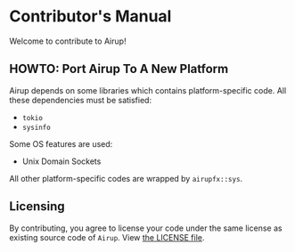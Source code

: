 # Contributor's Manual
Welcome to contribute to Airup!

## HOWTO: Port Airup To A New Platform
Airup depends on some libraries which contains platform-specific code. All these dependencies must be satisfied:
 - `tokio`
 - `sysinfo`

Some OS features are used:
 - Unix Domain Sockets

All other platform-specific codes are wrapped by `airupfx::sys`.

## Licensing
By contributing, you agree to license your code under the same license as existing source code of `Airup`. View [the LICENSE file](LICENSE).
